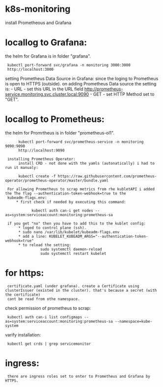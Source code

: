 # k8s-monitoring
install Prometheous and Grafana




# locallog to Grafana:
the helm for Grafana is in folder "grafana".

     kubectl port-forward svc/grafana -n monitoring 3000:3000
     http://localhost:3000

setting Prometheus Data Source in Grafana:
     since the loging to Prometheus is open to HTTPS (outside). on adding Prometheus Data source the setting is:
     - URL - set this URL in the URL field http://prometheus-service.monitoring.svc.cluster.local:9090 
     - GET - set HTTP Method set to "GET".

 # locallog to Prometheus:
 the helm for Promrtheus is in folder "prometheus-ol1".

          kubectl port-forward svc/prometheus-service -n monitoring 9090:9090
          http://localhost:9090

     installing Prometheus Operator:
          install CRD - not done with the yamls (autonatically) i had to run it manualy:

          kubectl create -f https://raw.githubusercontent.com/prometheus-operator/prometheus-operator/master/bundle.yaml

     For allowing Prometheus to scrap metrics from rhe kubletAPI i added the The flag --authentication-token-webhook=true to the
     kubeadm-flags.env:
         * first check if needed by executing this command:

                kubectl auth can-i get nodes --as=system:serviceaccount:monitoring:prometheus-sa
          
     if you get "no" then you have to add this to the kublet config:
          * loged to control plane (ssh).
          * sudo nano /var/lib/kubelet/kubeadm-flags.env
          * add a line: KUBELET_KUBEADM_ARGS="--authentication-token-webhook=true"
          * to reload the setting:
                    sudo systemctl daemon-reload
                    sudo systemctl restart kubelet

          

# for https:
     certificate.yaml (under grafana). create a Certificate using clusterIssuer (existed in the cluster). that's because a secret (with the certificate) 
     cant be read from othe namespace.

check permission of prometheus to scrap:

     kubectl auth can-i list configmaps --as=system:serviceaccount:monitoring:prometheus-sa --namespace=kube-system

varify installation:

     kubectl get crds | grep servicemonitor

# ingress:
     there are ingress roles set to enter to Prometheus and Grafana by HTTPS.
